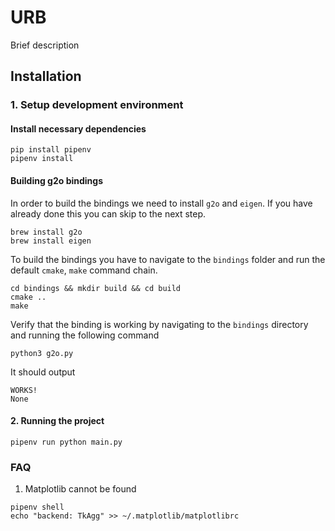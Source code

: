 # URB

Brief description

## Installation

### 1. Setup development environment

#### Install necessary dependencies

```
pip install pipenv
pipenv install
```

#### Building g2o bindings

In order to build the bindings we need to install `g2o` and `eigen`. If you have already done this
you can skip to the next step.
```
brew install g2o
brew install eigen
```

To build the bindings you have to navigate to the `bindings` folder and run the default `cmake`, `make` command chain.
```
cd bindings && mkdir build && cd build
cmake ..
make
```

Verify that the binding is working by navigating to the `bindings` directory and running the following command
```
python3 g2o.py
```

It should output
```
WORKS!
None
```

#### 2. Running the project

```
pipenv run python main.py
```

### FAQ

1. Matplotlib cannot be found

```
pipenv shell
echo "backend: TkAgg" >> ~/.matplotlib/matplotlibrc
```
